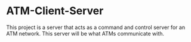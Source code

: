 # ATM-Client-Server

This project is a server that acts as a command and control server for an ATM network. This server will be what ATMs communicate with. 
